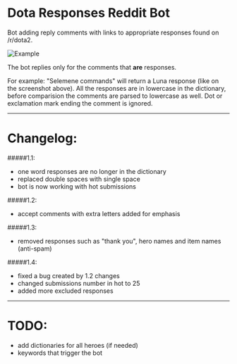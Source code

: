 # Dota Responses Reddit Bot
Bot adding reply comments with links to appropriate responses found on /r/dota2.

![Example](http://i.imgur.com/loqqDXk.png)

The bot replies only for the comments that **are** responses. 

For example:
"Selemene commands" will return a Luna response (like on the screenshot above). 
All the responses are in lowercase in the dictionary, before comparision the comments are parsed to lowercase as well. Dot or exclamation mark ending the comment is ignored.

---
# Changelog:
#####1.1:
* one word responses are no longer in the dictionary
* replaced double spaces with single space
* bot is now working with hot submissions

#####1.2:
* accept comments with extra letters added for emphasis

#####1.3:
* removed responses such as "thank you", hero names and item names (anti-spam)

#####1.4:
* fixed a bug created by 1.2 changes
* changed submissions number in hot to 25
* added more excluded responses

---
# TODO:
* add dictionaries for all heroes (if needed)
* keywords that trigger the bot


